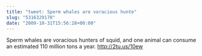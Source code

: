 ```yaml
---
title: "tweet: Sperm whales are voracious hunte"
slug: "5316329170"
date: "2009-10-31T15:56:28+00:00"
---
```

Sperm whales are voracious hunters of squid, and one animal can consume an estimated 110 million tons a year.  http://2tu.us/10ew